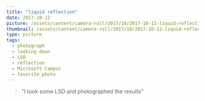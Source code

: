 ```yaml
---
title: "liquid reflection"
date: 2017-10-12
picture: /assets/content/camera-roll/2017/10/2017-10-12-liquid-reflection/20171012_212615973_iOS.jpg
thumbnail: /assets/content/camera-roll/2017/10/2017-10-12-liquid-reflection/20171012_212615973_iOS-thumbnail.jpg
type: picture
tags:
  - photograph
  - looking down
  - LSD
  - reflection
  - Microsoft Campus
  - favorite photo
---
```

> "I took some LSD and photographed the results"
